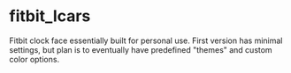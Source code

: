 # fitbit_lcars
Fitbit clock face essentially built for personal use. First version has minimal settings, but plan is to eventually have predefined "themes" and custom color options.
